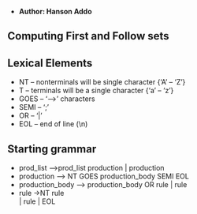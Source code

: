 * **Author: Hanson Addo**

## Computing First and Follow sets

## Lexical Elements
* NT – nonterminals will be single character {‘A’ – ‘Z’}
* T – terminals will be a single character {‘a’ – ‘z’}
* GOES – ‘-->’ characters
* SEMI – ‘;’
* OR – ‘|’
* EOL – end of line (\n)

## Starting grammar
* prod_list –>prod_list production
            | production
* production –> NT GOES production_body SEMI EOL
* production_body –> production_body OR rule
                | rule
* rule            ->NT rule                
                 | rule
                  | EOL